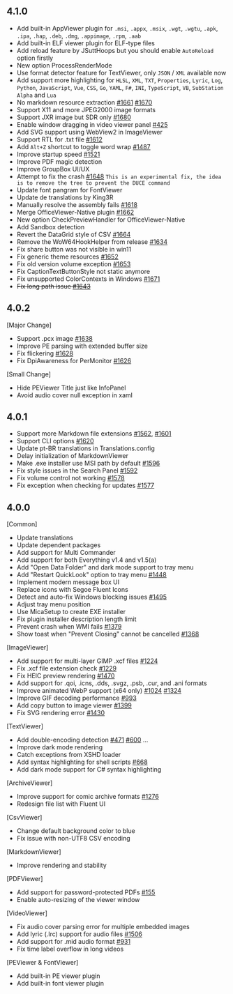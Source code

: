 ## 4.1.0

- Add built-in AppViewer plugin for `.msi`, `.appx`, `.msix`, `.wgt`, `.wgtu`, `.apk`, `.ipa`, `.hap`, `.deb`, `.dmg`, `.appimage`, `.rpm`, `.aab`
- Add built-in ELF viewer plugin for ELF-type files
- Add reload feature by JSuttHoops but you should enable `AutoReload` option firstly
- New option ProcessRenderMode
- Use format detector feature for TextViewer, only `JSON` / `XML` available now
- Add support more highlighting for `HLSL`, `XML`, `TXT`, `Properties`, `Lyric`, `Log`, `Python`, `JavaScript`, `Vue`, `CSS`, `Go`, `YAML`, `F#`, `INI`, `TypeScript`, `VB`, `SubStation Alpha` and `Lua`
- No markdown resource extraction [#1661](https://github.com/QL-Win/QuickLook/issues/1661) [#1670](https://github.com/QL-Win/QuickLook/issues/1670)
- Support X11 and more JPEG2000 image formats
- Support JXR image but SDR only [#1680](https://github.com/QL-Win/QuickLook/issues/1680)
- Enable window dragging in video viewer panel [#425](https://github.com/QL-Win/QuickLook/issues/425)
- Add SVG support using WebView2 in ImageViewer
- Support RTL for .txt file [#1612](https://github.com/QL-Win/QuickLook/issues/1612)
- Add `Alt+Z` shortcut to toggle word wrap [#1487](https://github.com/QL-Win/QuickLook/issues/1487)
- Improve startup speed [#1521](https://github.com/QL-Win/QuickLook/issues/1521)
- Improve PDF magic detection
- Improve GroupBox UI/UX
- Attempt to fix the crash [#1648](https://github.com/QL-Win/QuickLook/issues/1648) `This is an experimental fix, the idea is to remove the tree to prevent the DUCE command`
- Update font pangram for FontViewer
- Update de translations by King3R
- Manually resolve the assembly fails [#1618](https://github.com/QL-Win/QuickLook/issues/1618)
- Merge OfficeViewer-Native plugin [#1662](https://github.com/QL-Win/QuickLook/issues/1662)
- New option CheckPreviewHandler for OfficeViewer-Native
- Add Sandbox detection
- Revert the DataGrid style of CSV [#1664](https://github.com/QL-Win/QuickLook/issues/1664)
- Remove the WoW64HookHelper from release [#1634](https://github.com/QL-Win/QuickLook/issues/1634)
- Fix share button was not visible in win11
- Fix generic theme resources [#1652](https://github.com/QL-Win/QuickLook/issues/1652)
- Fix old version volume exception [#1653](https://github.com/QL-Win/QuickLook/issues/1653)
- Fix CaptionTextButtonStyle not static anymore
- Fix unsupported ColorContexts in Windows [#1671](https://github.com/QL-Win/QuickLook/issues/1671)
- ~~Fix long path issue [#1643](https://github.com/QL-Win/QuickLook/issues/1643)~~

## 4.0.2

[Major Change]

- Support .pcx image [#1638](https://github.com/QL-Win/QuickLook/issues/1638)
- Improve PE parsing with extended buffer size
- Fix flickering [#1628](https://github.com/QL-Win/QuickLook/issues/1628)
- Fix DpiAwareness for PerMonitor [#1626](https://github.com/QL-Win/QuickLook/issues/1626)

[Small Change]

- Hide PEViewer Title just like InfoPanel
- Avoid audio cover null exception in xaml

## 4.0.1

- Support more Markdown file extensions [#1562](https://github.com/QL-Win/QuickLook/issues/1562), [#1601](https://github.com/QL-Win/QuickLook/issues/1601)
- Support CLI options [#1620](https://github.com/QL-Win/QuickLook/issues/1620)
- Update pt-BR translations in Translations.config
- Delay initialization of MarkdownViewer
- Make .exe installer use MSI path by default [#1596](https://github.com/QL-Win/QuickLook/issues/1596)
- Fix style issues in the Search Panel [#1592](https://github.com/QL-Win/QuickLook/issues/1592)
- Fix volume control not working [#1578](https://github.com/QL-Win/QuickLook/issues/1578)
- Fix exception when checking for updates [#1577](https://github.com/QL-Win/QuickLook/issues/1577)

## 4.0.0

[Common]

- Update translations
- Update dependent packages
- Add support for Multi Commander
- Add support for both Everything v1.4 and v1.5(a)
- Add "Open Data Folder" and dark mode support to tray menu
- Add "Restart QuickLook" option to tray menu [#1448](https://github.com/QL-Win/QuickLook/issues/1448)
- Implement modern message box UI
- Replace icons with Segoe Fluent Icons
- Detect and auto-fix Windows blocking issues [#1495](https://github.com/QL-Win/QuickLook/issues/1495)
- Adjust tray menu position
- Use MicaSetup to create EXE installer
- Fix plugin installer description length limit
- Prevent crash when WMI fails [#1379](https://github.com/QL-Win/QuickLook/issues/1379)
- Show toast when "Prevent Closing" cannot be cancelled [#1368](https://github.com/QL-Win/QuickLook/issues/1368)

[ImageViewer]

- Add support for multi-layer GIMP .xcf files [#1224](https://github.com/QL-Win/QuickLook/issues/1224)
- Fix .xcf file extension check [#1229](https://github.com/QL-Win/QuickLook/issues/1229)
- Fix HEIC preview rendering [#1470](https://github.com/QL-Win/QuickLook/issues/1470)
- Add support for .qoi, .icns, .dds, .svgz, .psb, .cur, and .ani formats
- Improve animated WebP support (x64 only) [#1024](https://github.com/QL-Win/QuickLook/issues/1024) [#1324](https://github.com/QL-Win/QuickLook/issues/1324)
- Improve GIF decoding performance [#993](https://github.com/QL-Win/QuickLook/issues/993)
- Add copy button to image viewer [#1399](https://github.com/QL-Win/QuickLook/issues/1399)
- Fix SVG rendering error [#1430](https://github.com/QL-Win/QuickLook/issues/1430)

[TextViewer]

- Add double-encoding detection [#471](https://github.com/QL-Win/QuickLook/issues/471) [#600](https://github.com/QL-Win/QuickLook/issues/600) ...
- Improve dark mode rendering
- Catch exceptions from XSHD loader
- Add syntax highlighting for shell scripts [#668](https://github.com/QL-Win/QuickLook/issues/668)
- Add dark mode support for C# syntax highlighting

[ArchiveViewer]

- Improve support for comic archive formats [#1276](https://github.com/QL-Win/QuickLook/issues/1276)
- Redesign file list with Fluent UI

[CsvViewer]

- Change default background color to blue
- Fix issue with non-UTF8 CSV encoding

[MarkdownViewer]

- Improve rendering and stability

[PDFViewer]

- Add support for password-protected PDFs [#155](https://github.com/QL-Win/QuickLook/issues/155)
- Enable auto-resizing of the viewer window

[VideoViewer]

- Fix audio cover parsing error for multiple embedded images
- Add lyric (.lrc) support for audio files [#1506](https://github.com/QL-Win/QuickLook/issues/1506)
- Add support for .mid audio format [#931](https://github.com/QL-Win/QuickLook/issues/931)
- Fix time label overflow in long videos

[PEViewer & FontViewer]

- Add built-in PE viewer plugin
- Add built-in font viewer plugin
